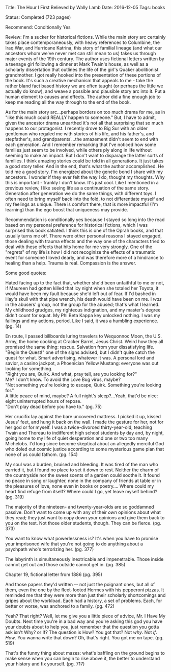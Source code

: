 Title: The Hour I First Believed by Wally Lamb
Date: 2016-12-05
Tags: books

Status: Completed (723 pages)

Recommend: Conditionally Yes

Review: I'm a sucker for historical fictions. While the main story arc certainly takes place contemporaneously, with 
heavy references to Columbine, the Iraq War, and Hurricane Katrina, this story of familial lineage (and what our 
ancestors whom we've never met can still mean to us) takes us through major events of the 19th century. The author 
uses fictional letters written by a teenage girl following a dinner at Mark Twain's house, as well as a scholarly 
dissertation that outlines the life of the girl's Quaker abolitionist grandmother. I got really hooked into the 
presentation of these portions of the book. It's such a creative mechanism that appeals to me - take the rather bland 
fact based history we are often taught (or perhaps the little we actually do know), and weave a possible and plausible 
story arc into it. Put a human element to causes and effects. The author did a fine enough job to keep me reading all 
the way through to the end of the book.

As for the main story arc...perhaps borders on too much drama for me, as in "like this much could REALLY happen to 
someone." But, I have to admit, given the ancestor drama unearthed it's not all that surprising that so much happens 
to our protagonist. I recently drove to Big Sur with an older gentleman who regaled me with stories of his life, and 
his father's, and stepfather's, and grandparents'...the amazement didn't seem to end with each generation. And I 
remember remarking that I've noticed how some families just seem to be involved, while others ply along in life 
without seeming to make an impact. But I don't want to disparage the latter sorts of families. I think amazing stories 
could be told in all generations. It just takes a good story teller. And in the end, that's what the author 
accomplished. He told me a good story. I'm energized about the genetic bond I share with my ancestors. I wonder if 
they ever felt the way I do, thought my thoughts. Why this is important - frankly I don't know. It's just cool. Like I 
mentioned in a previous review, I like seeing life as a continuation of the same story. Generation after generation we 
do the same things, with different toys. I often need to bring myself back into the fold, to not differentiate myself 
and my feelings as unique. There is comfort there, that is more impactful (I'm learning) than the ego boost that 
uniqueness may provide.

Recommendation is conditionally yes because I stayed so long into the read based on my personal preference for 
historical fictions, which I was surprised this book satiated. I think this is one of the Oprah books, and that 
usually turns me off. There were other personal reasons I stayed engaged, those dealing with trauma effects and the 
way one of the characters tried to deal with these effects that hits home for me very strongly. One of the "regrets" 
of my life is how I did not recoginize the effects of a traumatic event for someone I loved dearly, and was therefore 
more of a hindrance to healing than a help. Trauma is real. Compassion is the answer. 

Some good quotes:

Hated facing up to the fact that, whether she'd been unfaithful to me or not, if Maureen had gotten killed that icy 
night when she totaled her Toyota, it would have been my fault because she'd left out of fear. If I'd bashed in Hay's 
skull with that pipe wrench, his death would have been on me. I *was* in the abusers' group, not the group for the 
abused; that's what I learned. My childhood grudges, my righteous indignation, and my master's degree didn't count for 
squat. My Phi Beta Kappa key unlocked nothing. I was my failings and my actions, period. Like I said, it was a 
humbling experience. (pg. 14)

En route, I passed billboards luring travelers to Wequonnoc Moon, the U.S. Army, the home cooking at Cracker Barrel, 
Jesus Christ. Weird how they all promised the same thing: rescue. Salvation from your dissatisfying life. "Begin the 
Quest!" one of the signs advised, but I didn't quite catch the quest for what. Smart advertising, whatever it was. A 
personal lord and savior, a casino jackpot, a Phoenician Yellow Mustang: everyone was out looking for something.  
"Right you are, Quirk. And what, pray tell, are you looking for?"  
Me? I don't know. To avoid the Love Bug virus, 
maybe?  
"Not something you're looking to escape, Quirk. Something you're looking for."  
A little peace of mind, maybe? A 
full night's sleep?...Yeah, that'd be nice: eight uninterrupted hours of repose.  
"Don't play dead before you have 
to." (pg. 75)

Her crucifix lay against the bare uncovered mattress. I picked it up, kissed Jesus' feet, and hung it back on the 
wall. I made the gesture for her, not for her god or for myself. I was a twice-divorced thirty-year-old, teaching 
Twain and Thoreau to indifferent high school students by day and, by night, going home to my life of quiet desperation 
and one or two too many Michelobs. I'd long since become skeptical about an allegedly merciful God who doled out 
cosmic justice according to some mysterious game plan that none of us could fathom. (pg. 154)

My soul was a burden, bruised and bleeding. It was tired of the man who 
carried it, but I found no place to set it down to rest. Neither the charm of the countryside nor the sweet scents of 
a garden could soothe it. It found no peace in song or laughter, none in the company of friends at table or in the 
pleasures of love, none even in books or poetry.... Where could my heart find refuge from itself? Where could I go, 
yet leave myself behind? (pg. 319)

The majority of the nineteen- and twenty-year-olds are so goddamned passive. Don't want to come up with any of their 
*own* opinions about what they read; they just want to copy down *your* opinions and give them back to you on the 
test. Not those older students, though. They can be fierce. (pg. 373)

You want to know what powerlessness is? It's when you have to promise your imprisoned wife that you're not going to 
do anything about a psychpath who's terrorizing her. (pg. 377)

The labyrinth is simultaneously inextricable and impenetrable. Those inside cannot get out and those outside cannot 
get in. (pg. 385)

Chapter 19, fictional letter from 1886 (pg. 395)

And those papers they'd written -- not just the poignant ones, but all of them, even the one by the fleet-footed 
Hermes with his pepperoni pizzas. It reminded me that they were more than just their scholarly shortcomings and gripes 
about the workload. Each had a history, a set of problems. Each, for better or worse, was anchored to a family. (pg. 
472)

Yeah? That right? Well, let me give you a little piece of advice, Mr. I Have My Doubts. Next time you're in a bad way 
and you're asking this god you have your doubts about to help you, just remember that the question you gotta ask isn't 
Why? or If? The question is How? You got that? Not *why*. Not *if*. *How*. You wanna write that down? Oh, that's 
right. You got me on tape. (pg. 519)

That's the funny thing about mazes: what's baffling on the ground begins to make sense when you can begin to rise 
above it, the better to understand your history and fix yourself. (pg. 717) 
